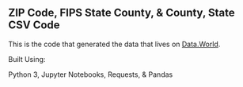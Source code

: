 ## ZIP Code, FIPS State County, & County, State CSV Code

This is the code that generated the data that lives on [Data.World](https://data.world/niccolley/us-zipcode-to-county-state). 


Built Using:

Python 3, Jupyter Notebooks, Requests, & Pandas